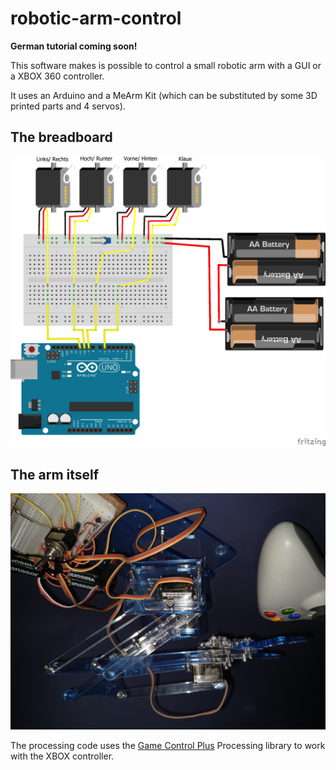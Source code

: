 # robotic-arm-control

**German tutorial coming soon!**

This software makes is possible to control a small robotic arm with a GUI or a XBOX 360 controller.

It uses an Arduino and a MeArm Kit (which can be substituted by some 3D printed parts and 4 servos).

## The breadboard
![The breadboard layout](robotic-arm-breadboard.png)


## The arm itself
![The arm](robotic-arm.jpg)

The processing code uses the [Game Control Plus](http://lagers.org.uk/gamecontrol/) Processing library to work with the XBOX controller.
